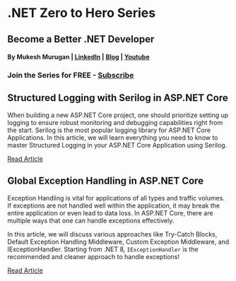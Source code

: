 # .NET Zero to Hero Series

## Become a Better .NET Developer

#### By Mukesh Murugan | [LinkedIn](https://www.linkedin.com/in/iammukeshm/) | [Blog](https://www.codewithmukesh.com) | [Youtube](https://www.youtube.com/@codewithmukesh?sub_confirmation=1)

### Join the Series for FREE - [Subscribe](https://codewithmukesh.com/newsletter/join)

## Structured Logging with Serilog in ASP.NET Core

When building a new ASP.NET Core project, one should prioritize setting up logging to ensure robust monitoring and debugging capabilities right from the start. Serilog is the most popular logging library for ASP.NET Core Applications. In this article, we will learn everything you need to know to master Structured Logging in your ASP.NET Core Application using Serilog.

[Read Article](https://codewithmukesh.com/blog/structured-logging-with-serilog-in-aspnet-core/)

## Global Exception Handling in ASP.NET Core

Exception Handling is vital for applications of all types and traffic volumes. If exceptions are not handled well within the application, it may break the entire application or even lead to data loss. In ASP.NET Core, there are multiple ways that one can handle exceptions effectively.

In this article, we will discuss various approaches like Try-Catch Blocks, Default Exception Handling Middleware, Custom Exception Middleware, and IExceptionHandler. Starting from .NET 8, `IExceptionHandler` is the recommended and cleaner approach to handle exceptions!

[Read Article](https://codewithmukesh.com/blog/global-exception-handling-in-aspnet-core/)
